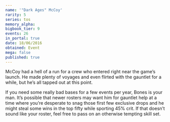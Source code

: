 ```yaml
---
name: '"Dark Ages" McCoy'
rarity: 5
series: tos
memory_alpha:
bigbook_tier: 9
events: 26
in_portal: true
date: 18/06/2016
obtained: Event
mega: false
published: true
---
```


McCoy had a hell of a run for a crew who entered right near the game’s launch. He made plenty of voyages and even flirted with the gauntlet for a while, but he’s all tapped out at this point.

If you need some really bad bases for a few events per year, Bones is your man. It’s possible that newer rosters may want him for gauntlet help at a time where you’re desperate to snag those first few exclusive drops and he might steal some wins in the top fifty while sporting 45% crit. If that doesn’t sound like your roster, feel free to pass on an otherwise tempting skill set.
